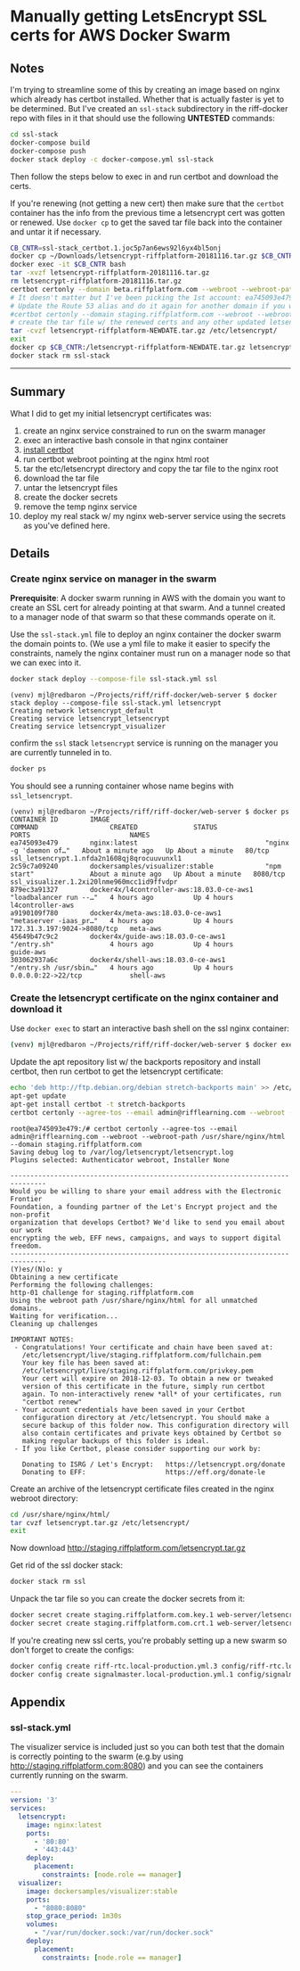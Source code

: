 # Manually getting LetsEncrypt SSL certs for AWS Docker Swarm #

## Notes ##

I'm trying to streamline some of this by creating an image based on
nginx which already has certbot installed. Whether that is actually
faster is yet to be determined. But I've created an `ssl-stack`
subdirectory in the riff-docker repo with files in it that should
use the following **UNTESTED** commands:

```sh
cd ssl-stack
docker-compose build
docker-compose push
docker stack deploy -c docker-compose.yml ssl-stack
```

Then follow the steps below to exec in and run certbot and download the certs.

If you're renewing (not getting a new cert) then make sure that the `certbot`
container has the info from the previous time a letsencrypt cert was gotten or
renewed. Use `docker cp` to get the saved tar file back into the container
and untar it if necessary.

```sh
CB_CNTR=ssl-stack_certbot.1.joc5p7an6ews92l6yx4bl5onj
docker cp ~/Downloads/letsencrypt-riffplatform-20181116.tar.gz $CB_CNTR:/
docker exec -it $CB_CNTR bash
tar -xvzf letsencrypt-riffplatform-20181116.tar.gz
rm letsencrypt-riffplatform-20181116.tar.gz
certbot certonly --domain beta.riffplatform.com --webroot --webroot-path /usr/share/nginx/html
# It doesn't matter but I've been picking the 1st account: ea745093e479@2018-09-04T21:04:31Z (8450)
# Update the Route 53 alias and do it again for another domain if you want
#certbot certonly --domain staging.riffplatform.com --webroot --webroot-path /usr/share/nginx/html
# create the tar file w/ the renewed certs and any other updated letsencrypt info
tar -cvzf letsencrypt-riffplatform-NEWDATE.tar.gz /etc/letsencrypt/
exit
docker cp $CB_CNTR:/letsencrypt-riffplatform-NEWDATE.tar.gz letsencrypt-riffplatform-NEWDATE.tar.gz
docker stack rm ssl-stack
```

----

## Summary

What I did to get my initial letsencrypt certificates was:
1. create an nginx service constrained to run on the swarm manager
2. exec an interactive bash console in that nginx container
3. [install certbot][certbot-install]
4. run certbot webroot pointing at the nginx html root
5. tar the etc/letsencrypt directory and copy the tar file to the nginx root
6. download the tar file
7. untar the letsencrypt files
8. create the docker secrets
9. remove the temp nginx service
10. deploy my real stack w/ my nginx web-server service using the secrets as you've defined here.

[certbot]: <https://certbot.eff.org/docs/intro.html> "Certbot documentation introduction"
[certbot-install]: <https://certbot.eff.org/docs/install.html> "Certbot installation"

## Details

### Create nginx service on manager in the swarm

**Prerequisite**: A docker swarm running in AWS with the domain you want
to create an SSL cert for already pointing at that swarm. And a tunnel created
to a manager node of that swarm so that these commands operate on it.

Use the `ssl-stack.yml` file to deploy an nginx container the docker swarm
the domain points to.
(We use a yml file to make it easier to specify the constraints, namely the
nginx container must run on a manager node so that we can exec into it.

```sh
docker stack deploy --compose-file ssl-stack.yml ssl
```

```console
(venv) mjl@redbaron ~/Projects/riff/riff-docker/web-server $ docker stack deploy --compose-file ssl-stack.yml letsencrypt
Creating network letsencrypt_default
Creating service letsencrypt_letsencrypt
Creating service letsencrypt_visualizer
```

confirm the `ssl` stack `letsencrypt` service is running on the manager you are currently tunneled in to.
```sh
docker ps
```
You should see a running container whose name begins with `ssl_letsencrypt`.

```console
(venv) mjl@redbaron ~/Projects/riff/riff-docker/web-server $ docker ps
CONTAINER ID        IMAGE                                       COMMAND                  CREATED              STATUS              PORTS                         NAMES
ea745093e479        nginx:latest                                "nginx -g 'daemon of…"   About a minute ago   Up About a minute   80/tcp                        ssl_letsencrypt.1.nfda2n1608qj8qrocuuvunxl1
2c59c7a09240        dockersamples/visualizer:stable             "npm start"              About a minute ago   Up About a minute   8080/tcp                      ssl_visualizer.1.2xi20lnme960mcc1id9ffvdpr
879ec3a91327        docker4x/l4controller-aws:18.03.0-ce-aws1   "loadbalancer run --…"   4 hours ago          Up 4 hours                                        l4controller-aws
a9190109f780        docker4x/meta-aws:18.03.0-ce-aws1           "metaserver -iaas_pr…"   4 hours ago          Up 4 hours          172.31.3.197:9024->8080/tcp   meta-aws
45649b47c9c2        docker4x/guide-aws:18.03.0-ce-aws1          "/entry.sh"              4 hours ago          Up 4 hours                                        guide-aws
303062937a6c        docker4x/shell-aws:18.03.0-ce-aws1          "/entry.sh /usr/sbin…"   4 hours ago          Up 4 hours          0.0.0.0:22->22/tcp            shell-aws
```

### Create the letsencrypt certificate on the nginx container and download it

Use `docker exec` to start an interactive bash shell on the ssl nginx container:
```sh
(venv) mjl@redbaron ~/Projects/riff/riff-docker/web-server $ docker exec -it ssl_letsencrypt.1.nfda2n1608qj8qrocuuvunxl1 bash
```

Update the apt repository list w/ the backports repository and install certbot,
then run certbot to get the letsencrypt certificate:
```sh
echo 'deb http://ftp.debian.org/debian stretch-backports main' >> /etc/apt/sources.list
apt-get update
apt-get install certbot -t stretch-backports
certbot certonly --agree-tos --email admin@rifflearning.com --webroot --webroot-path /usr/share/nginx/html --domain staging.riffplatform.com
```

```console
root@ea745093e479:/# certbot certonly --agree-tos --email admin@rifflearning.com --webroot --webroot-path /usr/share/nginx/html --domain staging.riffplatform.com
Saving debug log to /var/log/letsencrypt/letsencrypt.log
Plugins selected: Authenticator webroot, Installer None

-------------------------------------------------------------------------------
Would you be willing to share your email address with the Electronic Frontier
Foundation, a founding partner of the Let's Encrypt project and the non-profit
organization that develops Certbot? We'd like to send you email about our work
encrypting the web, EFF news, campaigns, and ways to support digital freedom.
-------------------------------------------------------------------------------
(Y)es/(N)o: y
Obtaining a new certificate
Performing the following challenges:
http-01 challenge for staging.riffplatform.com
Using the webroot path /usr/share/nginx/html for all unmatched domains.
Waiting for verification...
Cleaning up challenges

IMPORTANT NOTES:
 - Congratulations! Your certificate and chain have been saved at:
   /etc/letsencrypt/live/staging.riffplatform.com/fullchain.pem
   Your key file has been saved at:
   /etc/letsencrypt/live/staging.riffplatform.com/privkey.pem
   Your cert will expire on 2018-12-03. To obtain a new or tweaked
   version of this certificate in the future, simply run certbot
   again. To non-interactively renew *all* of your certificates, run
   "certbot renew"
 - Your account credentials have been saved in your Certbot
   configuration directory at /etc/letsencrypt. You should make a
   secure backup of this folder now. This configuration directory will
   also contain certificates and private keys obtained by Certbot so
   making regular backups of this folder is ideal.
 - If you like Certbot, please consider supporting our work by:

   Donating to ISRG / Let's Encrypt:   https://letsencrypt.org/donate
   Donating to EFF:                    https://eff.org/donate-le

```

Create an archive of the letsencrypt certificate files created in
the nginx webroot directory:
```sh
cd /usr/share/nginx/html/
tar cvzf letsencrypt.tar.gz /etc/letsencrypt/
exit
```

Now download  http://staging.riffplatform.com/letsencrypt.tar.gz

Get rid of the ssl docker stack:
```sh
docker stack rm ssl
```

Unpack the tar file so you can create the docker secrets from it:

```sh
docker secret create staging.riffplatform.com.key.1 web-server/letsencrypt/archive/staging.riffplatform.com/privkey1.pem
docker secret create staging.riffplatform.com.crt.1 web-server/letsencrypt/archive/staging.riffplatform.com/fullchain1.pem
```

If you're creating new ssl certs, you're probably setting up a new swarm so don't forget to create
the configs:

```sh
docker config create riff-rtc.local-production.yml.3 config/riff-rtc.local-production.yml.3
docker config create signalmaster.local-production.yml.1 config/signalmaster.local-production.yml.1
```

## Appendix

### ssl-stack.yml

The visualizer service is included just so you can both test that the domain
is correctly pointing to the swarm (e.g.by using http://staging.riffplatform.com:8080)
and you can see the containers currently running on the swarm.
```yaml
---
version: '3'
services:
  letsencrypt:
    image: nginx:latest
    ports:
      - '80:80'
      - '443:443'
    deploy:
      placement:
        constraints: [node.role == manager]
  visualizer:
    image: dockersamples/visualizer:stable
    ports:
      - "8080:8080"
    stop_grace_period: 1m30s
    volumes:
      - "/var/run/docker.sock:/var/run/docker.sock"
    deploy:
      placement:
        constraints: [node.role == manager]


```
